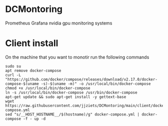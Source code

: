# DCMontoring
Prometheus Grafana nvidia gpu monitoring systems 


# Client install

On the machine that you want to monotir run the following commands
```
sudo su
apt remove docker-compose
curl -L "https://github.com/docker/compose/releases/download/v2.17.0/docker-compose-$(uname -s)-$(uname -m)" -o /usr/local/bin/docker-compose
chmod +x /usr/local/bin/docker-compose
ln -s /usr/local/bin/docker-compose /usr/bin/docker-compose
apt-get update && sudo apt-get install -y gettext-base
wget https://raw.githubusercontent.com/jjziets/DCMontoring/main/client/docker-compose.yml
sed "s/__HOST_HOSTNAME__/$(hostname)/g" docker-compose.yml | docker-compose -f - up -d
```

